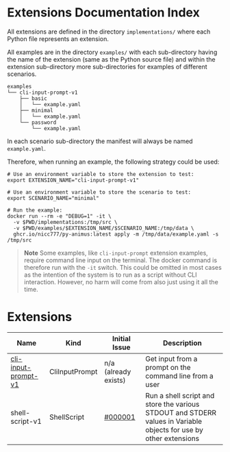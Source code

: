 # Extensions Documentation Index

All extensions are defined in the directory `implementations/` where each Python file represents an extension.

All examples are in the directory `examples/` with each sub-directory having the name of the extension (same as the Python source file) and within the extension sub-directory more sub-directories for examples of different scenarios.

```text
examples
└── cli-input-prompt-v1
    ├── basic
    │   └── example.yaml
    ├── minimal
    │   └── example.yaml
    └── password
        └── example.yaml
```

In each scenario sub-directory the manifest will always be named `example.yaml`.

Therefore, when running an example, the following strategy could be used:

```shell
# Use an environment variable to store the extension to test:
export EXTENSION_NAME="cli-input-prompt-v1"

# Use an environment variable to store the scenario to test:
export SCENARIO_NAME="minimal"

# Run the example:
docker run --rm -e "DEBUG=1" -it \
  -v $PWD/implementations:/tmp/src \
  -v $PWD/examples/$EXTENSION_NAME/$SCENARIO_NAME:/tmp/data \
  ghcr.io/nicc777/py-animus:latest apply -m /tmp/data/example.yaml -s /tmp/src
```

> **Note**
> Some examples, like `cli-input-prompt` extension examples, require command line input on the terminal. The docker command is therefore run with the `-it` switch. This could be omitted in most cases as the intention of the system is to run as a script without CLI interaction. However, no harm will come from also just using it all the time.

# Extensions

| Name                                           | Kind             | Initial Issue                                                            | Description                                                                                                       |
|------------------------------------------------|------------------|--------------------------------------------------------------------------|-------------------------------------------------------------------------------------------------------------------|
| [cli-input-prompt-v1](cli-input-prompt-v1.md)  | CliInputPrompt   | n/a (already exists)                                                     | Get input from a prompt on the command line from a user                                                           |
| shell-script-v1                                | ShellScript      | [#000001](https://github.com/nicc777/py-animus-extensions/issues/1)      | Run a shell script and store the various STDOUT and STDERR values in Variable objects for use by other extensions |
